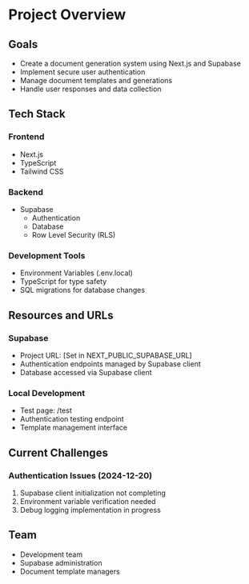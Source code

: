 # Project Overview

## Goals
- Create a document generation system using Next.js and Supabase
- Implement secure user authentication
- Manage document templates and generations
- Handle user responses and data collection

## Tech Stack
### Frontend
- Next.js
- TypeScript
- Tailwind CSS

### Backend
- Supabase
  - Authentication
  - Database
  - Row Level Security (RLS)

### Development Tools
- Environment Variables (.env.local)
- TypeScript for type safety
- SQL migrations for database changes

## Resources and URLs
### Supabase
- Project URL: [Set in NEXT_PUBLIC_SUPABASE_URL]
- Authentication endpoints managed by Supabase client
- Database accessed via Supabase client

### Local Development
- Test page: /test
- Authentication testing endpoint
- Template management interface

## Current Challenges
### Authentication Issues (2024-12-20)
1. Supabase client initialization not completing
2. Environment variable verification needed
3. Debug logging implementation in progress

## Team
- Development team
- Supabase administration
- Document template managers
